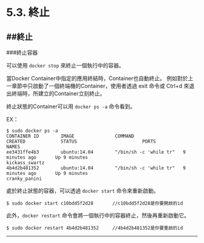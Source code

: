 # 5.3. 終止

##終止
---
###終止容器

可以使用 ```docker stop``` 來終止一個執行中的容器。

當Docker Container中指定的應用終結時，Container也自動終止。 例如對於上一章節中只啟動了一個終端機的Container，使用者透過 exit 命令或 Ctrl+d 來退出終端時，所建立的Container立刻終止。

終止狀態的Container可以用 ```docker ps -a``` 命令看到。

EX：

```
$ sudo docker ps -a
CONTAINER ID        IMAGE               COMMAND                  CREATED             STATUS                        PORTS               NAMES
ee3431ffe4b3        ubuntu:14.04        "/bin/sh -c 'while tr"   9 minutes ago       Up 9 minutes                                      kickass_swartz
4b4d2b481352        ubuntu:14.04        "/bin/sh -c 'while tr"   9 minutes ago       Up 9 minutes                                      cranky_panini
```
處於終止狀態的容器，可以透過 ```docker start``` 命令來重新啟動。

```
$ sudo docker start c10bdd5f2d28       //c10bdd5f2d28是你要開啟的id
```
此外，```docker restart``` 命令會將一個執行中的容器終止，然後再重新啟動它。

```
$ sudo docker restart 4b4d2b481352     //4b4d2b481352是你要重啟的id
```

---